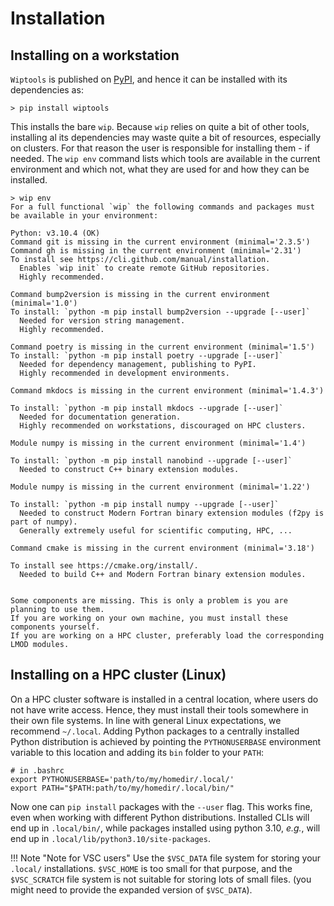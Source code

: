 # Installation

## Installing on a workstation

`Wiptools` is published on [PyPI](https://pypi.org/), and hence it can be installed with its 
dependencies as:

```shell
> pip install wiptools
```

This installs the bare `wip`. Because `wip` relies on quite a bit of other tools, installing al its
dependencies may waste quite a bit of resources, especially on clusters. For that reason the user
is responsible for installing them - if needed. The `wip env` command lists which tools are 
available in the current environment and which not, what they are used for and how they can be 
installed.

```shell
> wip env
For a full functional `wip` the following commands and packages must be available in your environment:

Python: v3.10.4 (OK)
Command git is missing in the current environment (minimal='2.3.5')
Command gh is missing in the current environment (minimal='2.31')
To install see https://cli.github.com/manual/installation.
  Enables `wip init` to create remote GitHub repositories.
  Highly recommended.

Command bump2version is missing in the current environment (minimal='1.0')
To install: `python -m pip install bump2version --upgrade [--user]`
  Needed for version string management.
  Highly recommended.

Command poetry is missing in the current environment (minimal='1.5')
To install: `python -m pip install poetry --upgrade [--user]`
  Needed for dependency management, publishing to PyPI.
  Highly recommended in development environments.

Command mkdocs is missing in the current environment (minimal='1.4.3')

To install: `python -m pip install mkdocs --upgrade [--user]`
  Needed for documentation generation.
  Highly recommended on workstations, discouraged on HPC clusters.

Module numpy is missing in the current environment (minimal='1.4')

To install: `python -m pip install nanobind --upgrade [--user]`
  Needed to construct C++ binary extension modules.

Module numpy is missing in the current environment (minimal='1.22')

To install: `python -m pip install numpy --upgrade [--user]`
  Needed to construct Modern Fortran binary extension modules (f2py is part of numpy).
  Generally extremely useful for scientific computing, HPC, ...

Command cmake is missing in the current environment (minimal='3.18')

To install see https://cmake.org/install/.
  Needed to build C++ and Modern Fortran binary extension modules.


Some components are missing. This is only a problem is you are planning to use them.
If you are working on your own machine, you must install these components yourself.
If you are working on a HPC cluster, preferably load the corresponding LMOD modules.
```

## Installing on a HPC cluster (Linux)

On a HPC cluster software is installed in a central location, where users do not have write 
access. Hence, they must install their tools somewhere in their own file systems. In line with
general Linux expectations, we recommend  `~/.local`. Adding Python packages to a centrally 
installed Python distribution is achieved by pointing the `PYTHONUSERBASE` environment variable 
to this location and adding its `bin` folder to your `PATH`:

```shell
# in .bashrc
export PYTHONUSERBASE='path/to/my/homedir/.local/'
export PATH="$PATH:path/to/my/homedir/.local/bin/"
```

Now one can `pip install` packages with the `--user` flag. This works fine, even when working 
with different Python distributions. Installed CLIs will end up in `.local/bin/`, while packages 
installed using python 3.10, _e.g._, will end up in `.local/lib/python3.10/site-packages`. 

!!! Note "Note for VSC users"
    Use the `$VSC_DATA` file system for storing your `.local/` installations. `$VSC_HOME` is too 
    small for that purpose, and the `$VSC_SCRATCH` file system is not suitable for storing lots 
    of small files. (you might need to provide the expanded version of `$VSC_DATA`).



